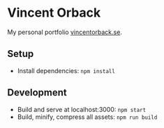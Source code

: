 # Vincent Orback
My personal portfolio [vincentorback.se](https://www.vincentorback.se).

## Setup
- Install dependencies: `npm install`

## Development
- Build and serve at localhost:3000: `npm start`
- Build, minify, compress all assets: `npm run build`
